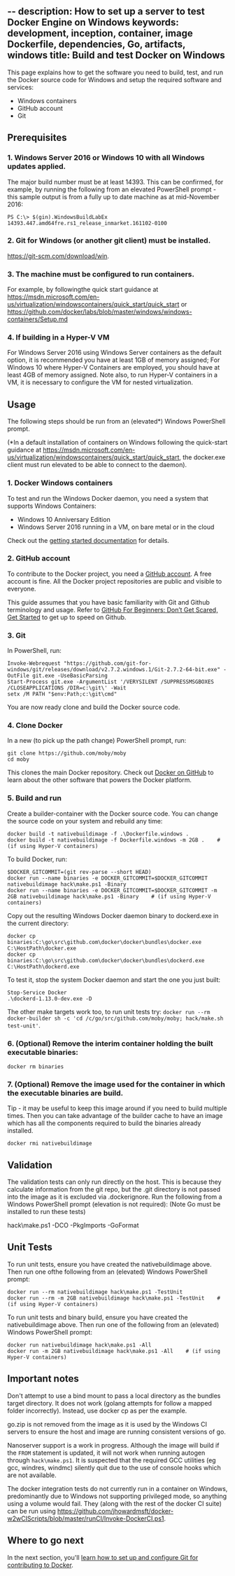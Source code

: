 --
description: How to set up a server to test Docker Engine on Windows
keywords: development, inception, container, image Dockerfile, dependencies, Go, artifacts, windows
title: Build and test Docker on Windows
---

This page explains how to get the software you need to build, test, and run the Docker source code for Windows and setup the required software and services:

- Windows containers
- GitHub account
- Git

## Prerequisites

### 1. Windows Server 2016 or Windows 10 with all Windows updates applied.

The major build number must be at least 14393. This can be confirmed, for example, by running the following from an elevated PowerShell prompt - this sample output is from a fully up to date machine as at mid-November 2016:


    PS C:\> $(gin).WindowsBuildLabEx
    14393.447.amd64fre.rs1_release_inmarket.161102-0100

### 2. Git for Windows (or another git client) must be installed. 

https://git-scm.com/download/win.

### 3. The machine must be configured to run containers.

For example, by followingthe quick start guidance at https://msdn.microsoft.com/en-us/virtualization/windowscontainers/quick_start/quick_start or https://github.com/docker/labs/blob/master/windows/windows-containers/Setup.md

### 4. If building in a Hyper-V VM

For Windows Server 2016 using Windows Server containers as the default option, it is recommended you have at least 1GB of memory assigned; For Windows 10 where Hyper-V Containers are employed, you should have at least 4GB of memory assigned. Note also, to run Hyper-V containers in a VM, it is necessary to configure the VM for nested virtualization.

## Usage

The following steps should be run from an (elevated*) Windows PowerShell prompt. 

(*In a default installation of containers on Windows following the quick-start guidance at https://msdn.microsoft.com/en-us/virtualization/windowscontainers/quick_start/quick_start, the docker.exe client must run elevated to be able to connect to the daemon).

### 1. Docker Windows containers

To test and run the Windows Docker daemon, you need a system that supports Windows Containers:

 * Windows 10 Anniversary Edition
 * Windows Server 2016 running in a VM, on bare metal or in the cloud

Check out the [getting started documentation](https://github.com/docker/labs/blob/master/windows/windows-containers/Setup.md) for details.

### 2. GitHub account

To contribute to the Docker project, you need a <a href="https://github.com" target="_blank">GitHub account</a>. A free account is fine. All the Docker project repositories are public and visible to everyone.

This guide assumes that you have basic familiarity with Git and Github terminology and usage. Refer to [GitHub For Beginners: Don’t Get Scared, Get Started](http://readwrite.com/2013/09/30/understanding-github-a-journey-for-beginners-part-1/) to get up to speed on Github.

### 3. Git

In PowerShell, run:

    Invoke-Webrequest "https://github.com/git-for-windows/git/releases/download/v2.7.2.windows.1/Git-2.7.2-64-bit.exe" -OutFile git.exe -UseBasicParsing
    Start-Process git.exe -ArgumentList '/VERYSILENT /SUPPRESSMSGBOXES /CLOSEAPPLICATIONS /DIR=c:\git\' -Wait
    setx /M PATH "$env:Path;c:\git\cmd"

You are now ready clone and build the Docker source code.

### 4. Clone Docker

In a new (to pick up the path change) PowerShell prompt, run:

    git clone https://github.com/moby/moby
    cd moby

This clones the main Docker repository. Check out [Docker on GitHub](https://github.com/moby/moby) to learn about the other software that powers the Docker platform.

### 5. Build and run

Create a builder-container with the Docker source code. You can change the source code on your system and rebuild any time:

    docker build -t nativebuildimage -f .\Dockerfile.windows .
    docker build -t nativebuildimage -f Dockerfile.windows -m 2GB .    # (if using Hyper-V containers)

To build Docker, run:

    $DOCKER_GITCOMMIT=(git rev-parse --short HEAD)
    docker run --name binaries -e DOCKER_GITCOMMIT=$DOCKER_GITCOMMIT nativebuildimage hack\make.ps1 -Binary
    docker run --name binaries -e DOCKER_GITCOMMIT=$DOCKER_GITCOMMIT -m 2GB nativebuildimage hack\make.ps1 -Binary    # (if using Hyper-V containers)

Copy out the resulting Windows Docker daemon binary to dockerd.exe in the current directory:

    docker cp binaries:C:\go\src\github.com\docker\docker\bundles\docker.exe C:\HostPath\docker.exe
    docker cp binaries:C:\go\src\github.com\docker\docker\bundles\dockerd.exe C:\HostPath\dockerd.exe

To test it, stop the system Docker daemon and start the one you just built:

    Stop-Service Docker
    .\dockerd-1.13.0-dev.exe -D

The other make targets work too, to run unit tests try: `docker run --rm docker-builder sh -c 'cd /c/go/src/github.com/moby/moby; hack/make.sh test-unit'`.

### 6. (Optional) Remove the interim container holding the built executable binaries:

    docker rm binaries
    
### 7. (Optional) Remove the image used for the container in which the executable binaries are build. 

Tip - it may be useful to keep this image around if you need to build multiple times. Then you can take advantage of the builder cache to have an image which has all the components required to build the binaries already installed.

    docker rmi nativebuildimage    
    
## Validation

The validation tests can only run directly on the host. This is because they calculate information from the git repo, but the .git directory is not passed into the image as it is excluded via .dockerignore. Run the following from a Windows PowerShell prompt (elevation is not required): (Note Go must be installed to run these tests)

   hack\make.ps1 -DCO -PkgImports -GoFormat
   
## Unit Tests

To run unit tests, ensure you have created the nativebuildimage above. Then run one ofthe following from an (elevated) Windows PowerShell prompt:

    docker run --rm nativebuildimage hack\make.ps1 -TestUnit
    docker run --rm -m 2GB nativebuildimage hack\make.ps1 -TestUnit    # (if using Hyper-V containers)

To run unit tests and binary build, ensure you have created the nativebuildimage above. Then run one of the following from an (elevated) Windows PowerShell prompt:

    docker run nativebuildimage hack\make.ps1 -All
    docker run -m 2GB nativebuildimage hack\make.ps1 -All    # (if using Hyper-V containers)

## Important notes

Don't attempt to use a bind mount to pass a local directory as the bundles target directory. It does not work (golang attempts for follow a mapped folder incorrectly). Instead, use docker cp as per the example.

go.zip is not removed from the image as it is used by the Windows CI servers to ensure the host and image are running consistent versions of go.

Nanoserver support is a work in progress. Although the image will build if the `FROM` statement is updated, it will not work when running autogen through `hack\make.ps1`.  It is suspected that the required GCC utilities (eg gcc, windres, windmc) silently quit due to the use of console hooks which are not available.

The docker integration tests do not currently run in a container on Windows, predominantly due to Windows not supporting privileged mode, so anything using a volume would fail. They (along with the rest of the docker CI suite) can be run using https://github.com/jhowardmsft/docker-w2wCIScripts/blob/master/runCI/Invoke-DockerCI.ps1.

## Where to go next

In the next section, you'll [learn how to set up and configure Git for
contributing to Docker](set-up-git.md).
